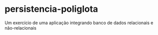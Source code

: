 # persistencia-poliglota
Um exercício de uma aplicação integrando banco de dados relacionais e não-relacionais
